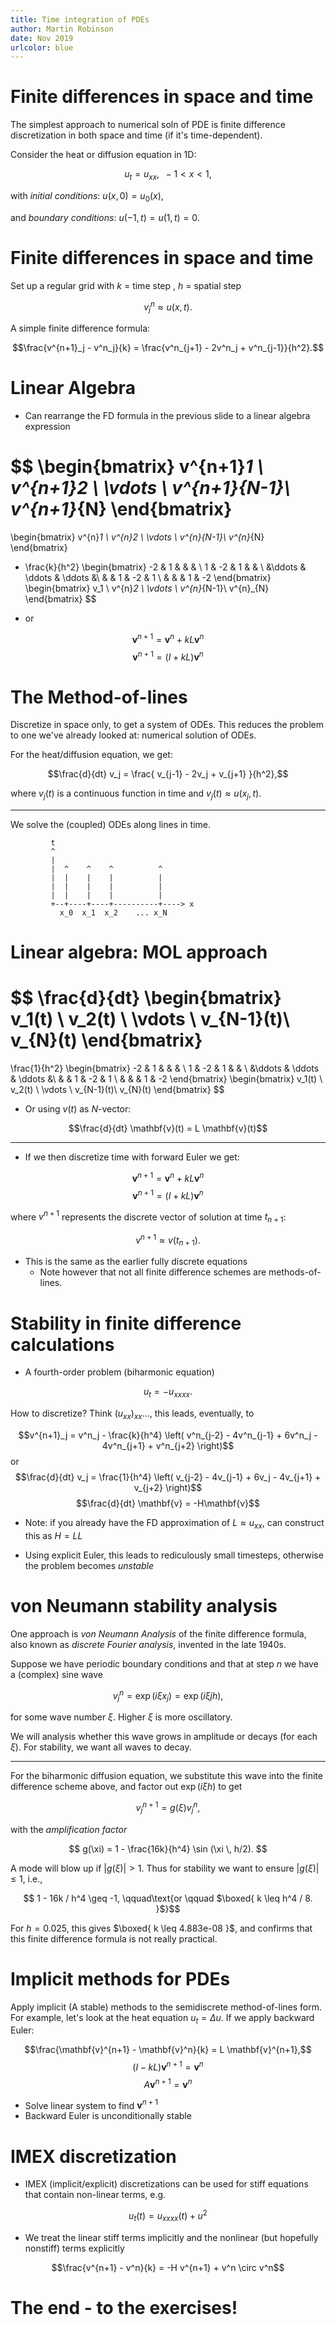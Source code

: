 ```yaml
---
title: Time integration of PDEs
author: Martin Robinson
date: Nov 2019
urlcolor: blue
---
```


# Finite differences in space and time

The simplest approach to numerical soln of PDE is finite difference
discretization in both space and time (if it's time-dependent).

Consider the heat or diffusion equation in 1D:


$$u_t = u_{xx},  \,\,\,    -1 < x < 1,$$

with _initial conditions_:  $u(x,0) = u_0(x)$,

and _boundary conditions_:  $u(-1,t) = u(1,t) = 0$.

# Finite differences in space and time

Set up a regular grid with  $k$ = time step ,  $h$ = spatial step

$$v^n_j  \approx  u(x,t).$$

A simple finite difference formula:

$$\frac{v^{n+1}_j  -  v^n_j}{k}  =  \frac{v^n_{j+1} - 2v^n_j + v^n_{j-1}}{h^2}.$$

# Linear Algebra

- Can rearrange the FD formula in the previous slide to a linear algebra expression

$$
\begin{bmatrix} v^{n+1}_1    \\
v^{n+1}_2    \\
\vdots \\
v^{n+1}_{N-1}\\
v^{n+1}_{N}  \end{bmatrix}
=
\begin{bmatrix} v^{n}_1    \\
v^{n}_2    \\
\vdots \\
v^{n}_{N-1}\\
v^{n}_{N}  
\end{bmatrix}
+ \frac{k}{h^2}
\begin{bmatrix} -2      & 1      &         &   &     \\
 1      & -2     & 1       &       & \\
&\ddots & \ddots  &  \ddots &\\
&        & 1      &  -2     &  1     \\
&        &        &   1     & -2     \end{bmatrix}
\begin{bmatrix} v_1    \\
v^{n}_2    \\
\vdots \\
v^{n}_{N-1}\\
v^{n}_{N}  \end{bmatrix}
$$

- or

$$\mathbf{v}^{n+1} = \mathbf{v}^{n} + k L \mathbf{v}^{n}$$
$$\mathbf{v}^{n+1} = (I + k L) \mathbf{v}^{n}$$


# The Method-of-lines

Discretize in space only, to get a system of ODEs.  This reduces the
problem to one we've already looked at: numerical solution of ODEs.

For the heat/diffusion equation, we get:

  $$\frac{d}{dt} v_j = \frac{ v_{j-1} - 2v_j + v_{j+1} }{h^2},$$

where $v_j(t)$ is a continuous function in time and $v_j(t) \approx
u(x_j,t)$.


---------------------

We solve the (coupled) ODEs along lines in time.

             t
             ^
             |
             |  ^    ^    ^          ^
             |  |    |    |          |
             |  |    |    |          |
             |  |    |    |          |
             +--+----+----+----------+----> x
               x_0  x_1  x_2    ... x_N



# Linear algebra: MOL approach

$$
\frac{d}{dt}
\begin{bmatrix} v_1(t)    \\
v_2(t)    \\
\vdots \\
v_{N-1}(t)\\
v_{N}(t)  \end{bmatrix}
=
\frac{1}{h^2}
\begin{bmatrix} -2      & 1      &         &   &     \\
 1      & -2     & 1       &       & \\
&\ddots & \ddots  &  \ddots &\\
&        & 1      &  -2     &  1     \\
&        &        &   1     & -2     \end{bmatrix}
\begin{bmatrix} v_1(t)    \\
v_2(t)    \\
\vdots \\
v_{N-1}(t)\\
v_{N}(t)  \end{bmatrix}
$$


- Or using $v(t)$ as $N$-vector:

$$\frac{d}{dt} \mathbf{v}(t) = L \mathbf{v}(t)$$

------------------------------

- If we then discretize time with forward Euler we get:

$$\mathbf{v}^{n+1} = \mathbf{v}^{n} + k L \mathbf{v}^n$$
$$\mathbf{v}^{n+1} = (I + k L) \mathbf{v}^n$$


where $v^{n+1}$ represents the discrete vector of solution at time $t_{n+1}$:

$$v^{n+1} \approx v(t_{n+1}).$$

- This is the same as the earlier fully discrete equations 
  - Note however that not all finite difference schemes are methods-of-lines.

# Stability in finite difference calculations

- A fourth-order problem (biharmonic equation)

$$u_t = -u_{xxxx}.$$

How to discretize?  Think $(u_{xx})_{xx}$..., this leads, eventually, to

  $$v^{n+1}_j = v^n_j - \frac{k}{h^4} \left(
    v^n_{j-2}  - 4v^n_{j-1}  + 6v^n_j  - 4v^n_{j+1}  + v^n_{j+2}
  \right)$$
or
  $$\frac{d}{dt} v_j = \frac{1}{h^4} \left(
    v_{j-2}  - 4v_{j-1}  + 6v_j  - 4v_{j+1}  + v_{j+2}
  \right)$$
  $$\frac{d}{dt} \mathbf{v} = -H\mathbf{v}$$

- Note: if you already have the FD approximation of $L \approx u_{xx}$, can construct 
  this as $H = LL$

- Using explicit Euler, this leads to rediculously small timesteps, otherwise the 
  problem becomes *unstable*

# von Neumann stability analysis

One approach is *von Neumann Analysis* of the finite difference
formula, also known as *discrete Fourier analysis*, invented in the
late 1940s.

Suppose we have periodic boundary conditions and that at step $n$ we
have a (complex) sine wave

  $$v_j^n  = \exp(i \xi x_j ) = \exp(i \xi j h),$$

for some wave number $\xi$.  Higher $\xi$ is more oscillatory.  

We will analysis whether this wave grows in amplitude or decays (for each
$\xi$).  For stability, we want all waves to decay.


---------------------

For the biharmonic diffusion equation, we substitute this wave into
the finite difference scheme above, and factor out $\exp(i \xi h)$ to get

  $$v^{n+1}_j = g(\xi) v^n_j,$$

with the *amplification factor*

  $$ g(\xi) = 1 - \frac{16k}{h^4} \sin (\xi \, h/2). $$

A mode will blow up if  $|g(\xi)| > 1$.  Thus for stability we want
to ensure  $|g(\xi)| \leq 1$, i.e.,

  $$ 1 - 16k / h^4 \geq -1,
  \qquad\text{or \qquad $\boxed{  k \leq h^4 / 8.  }$}$$

For $h = 0.025$, this gives
  $\boxed{  k  \leq  4.883e-08  }$, and confirms that this finite difference formula is 
  not really practical.


# Implicit methods for PDEs

Apply implicit (A stable) methods to the semidiscrete method-of-lines
form.  For example, let's look at the heat equation $u_t = \Delta u$.
If we apply backward Euler:

  $$\frac{\mathbf{v}^{n+1} - \mathbf{v}^n}{k} = L \mathbf{v}^{n+1},$$
  $$(I - k L) \mathbf{v}^{n+1}  = \mathbf{v}^n$$
  $$A \mathbf{v}^{n+1}  = \mathbf{v}^n$$

- Solve linear system to find $\mathbf{v}^{n+1}$
- Backward Euler is unconditionally stable


# IMEX discretization

- IMEX (implicit/explicit) discretizations can be used for stiff equations that contain 
  non-linear terms, e.g. 

$$u_t(t) = u_{xxxx}(t) + u^2$$

- We treat the linear stiff terms implicitly and the nonlinear (but
hopefully nonstiff) terms explicitly

$$\frac{v^{n+1} - v^n}{k} = -H v^{n+1} + v^n \circ v^n$$


# The end - to the exercises!
